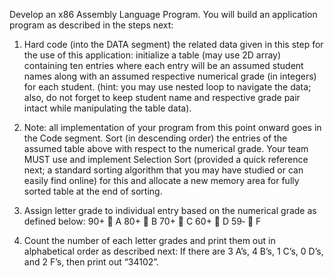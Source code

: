 Develop an x86 Assembly Language Program. You will build an application program as described in the steps next:

1. Hard code (into the DATA segment) the related data given in this step for the use of this
application: initialize a table (may use 2D array) containing ten entries where each entry will
be an assumed student names along with an assumed respective numerical grade (in
integers) for each student. (hint: you may use nested loop to navigate the data; also, do not
forget to keep student name and respective grade pair intact while manipulating the table
data).

2. Note: all implementation of your program from this point onward goes in the Code segment.
Sort (in descending order) the entries of the assumed table above with respect to the
numerical grade. Your team MUST use and implement Selection Sort (provided a quick
reference next; a standard sorting algorithm that you may have studied or can easily find
online) for this and allocate a new memory area for fully sorted table at the end of sorting.

3. Assign letter grade to individual entry based on the numerical grade as defined below:
90+  A
80+  B
70+  C
60+  D
59‐  F

4. Count the number of each letter grades and print them out in alphabetical order as
described next: If there are 3 A’s, 4 B’s, 1 C’s, 0 D’s, and 2 F’s, then print out “34102”.
